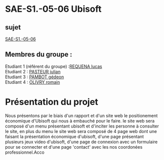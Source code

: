# SAE-S1.-05-06 Ubisoft

## sujet

[SAE-S1.-05-06](https://lucas-requena.github.io/SAE-S1.-05-06/)

## Membres du groupe :
Etudiant 1 (référent du groupe) :[REQUENA lucas](mailto:lrequena@edu.univ-fcomte.fr?subject=SAE_1_05_06)  
Etudiant 2 : [PASTEUR julian](mailto:jpasteu4@edu.univ-fcomte.fr?subject=SAE_1_05_06)   
Etudiant 3 : [PAMBOT gédeon](mailto:gpambot@edu.univ-fcomte.fr?subject=SAE_1_05_06)  
Etudiant 4 : [OLIVRY romain](mailto:rolivry@edu.univ-fcomte.fr?subject=SAE_1_05_06)  

# Présentation du projet

Nous présentons par le biais d'un rapport et d'un site web le positionement économique d'Ubisoft qui nous à embauché pour le faire. le site web sera composé d'un menu présentant ubisoft et d'inciter les personne à consulter le site, en plus du menu le site web sera composé de 4 page web dont une faisant la présentation économique d'ubisoft, d'une page présentant plusieurs jeux video d'ubisoft, d'une page de connexion avec un formulaire pour se connecter et d'une page 'contact' avec les nos coordonées professionnel.Acco
